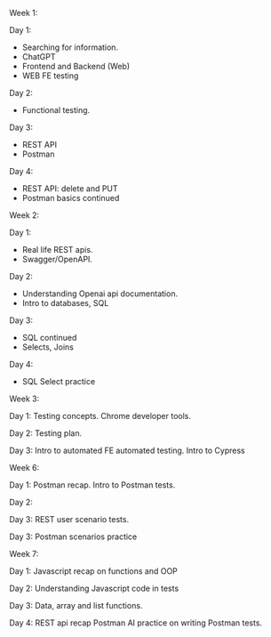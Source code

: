 Week 1:

Day 1:

 - Searching for information.
 - ChatGPT
 - Frontend and Backend (Web)
 - WEB FE testing

Day 2: 
 - Functional testing.

Day 3:
 - REST API
 - Postman

Day 4:
 - REST API: delete and PUT
 - Postman basics continued

Week 2:

Day 1:
 - Real life REST apis.
 - Swagger/OpenAPI.

Day 2:
 - Understanding Openai api documentation.
 - Intro to databases, SQL

Day 3:
 - SQL continued
 - Selects, Joins

Day 4:
 - SQL Select practice

Week 3:

Day 1:
    Testing concepts.
    Chrome developer tools.

Day 2:
    Testing plan.

Day 3:
    Intro to automated FE automated testing.
    Intro to Cypress

Week 6:

Day 1: 
    Postman recap. Intro to Postman tests.

Day 2:


Day 3: 
    REST user scenario tests.

Day 3: 
    Postman scenarios practice

Week 7:

Day 1:
    Javascript recap on functions and OOP

Day 2:
    Understanding Javascript code in tests

Day 3: 
    Data, array and list functions.

Day 4:
    REST api recap
    Postman AI
    practice on writing Postman tests.

